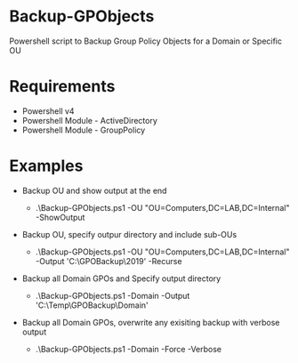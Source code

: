 # Backup-GPObjects
Powershell script to Backup Group Policy Objects for a Domain or Specific OU

# Requirements
- Powershell v4
- Powershell Module - ActiveDirectory
- Powershell Module - GroupPolicy

# Examples
- Backup OU and show output at the end
	- .\Backup-GPObjects.ps1 -OU "OU=Computers,DC=LAB,DC=Internal" -ShowOutput
	
- Backup OU, specify outpur directory and include sub-OUs
	- .\Backup-GPObjects.ps1 -OU "OU=Computers,DC=LAB,DC=Internal" -Output 'C:\GPOBackup\2019' -Recurse
 
- Backup all Domain GPOs and Specify output directory
	- .\Backup-GPObjects.ps1 -Domain -Output 'C:\Temp\GPOBackup\Domain'
 
- Backup all Domain GPOs, overwrite any exisiting backup with verbose output
	- .\Backup-GPObjects.ps1 -Domain -Force -Verbose
	
